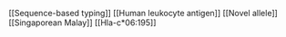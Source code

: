 [[Sequence-based typing]]
[[Human leukocyte antigen]]
[[Novel allele]]
[[Singaporean Malay]]
[[Hla-c*06:195]]

